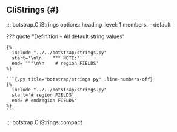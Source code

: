 ## CliStrings {#}

<!-- prettier-ignore -->
::: botstrap.CliStrings
    options:
      heading_level: 1
      members:
        - default

??? quote "Definition - All default string values"

    {%
      include "../../botstrap/strings.py"
      start='\n\n    """ NOTE:'
      end='"""\n\n    # region FIELDS'
    %}

    ```{.py title="botstrap/strings.py" .line-numbers-off}
    {%
      include "../../botstrap/strings.py"
      start='# region FIELDS'
      end='# endregion FIELDS'
    %}
    ```

::: botstrap.CliStrings.compact

<link rel="stylesheet" href="../../stylesheets/code-navigation.css" />

